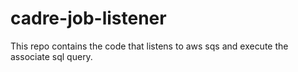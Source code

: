 # cadre-job-listener

This repo contains the code that listens to aws sqs and execute the associate sql query. 
